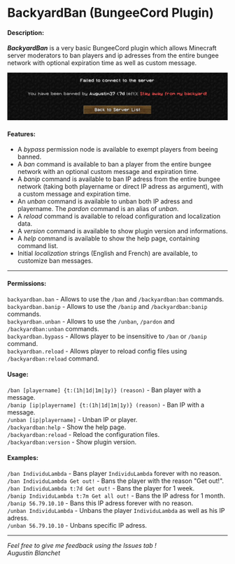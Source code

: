 # BackyardBan (BungeeCord Plugin)

#### Description:
***BackyardBan*** is a very basic BungeeCord plugin which allows Minecraft server moderators to ban players and ip adresses from the entire bungee network with optional expiration time as well as custom message.

![image](./illustrations/illustration.jpg)

#### Features:
- A *bypass* permission node is available to exempt players from beeing banned.
- A *ban* command is available to ban a player from the entire bungee network with an optional custom message and expiration time.
- A *banip* command is available to ban IP adress from the entire bungee network (taking both playername or direct IP adress as argument), with a custom message and expiration time.
- An *unban* command is available to unban both IP adress and playername. The *pardon* command is an alias of *unban*.
- A *reload* command is available to reload configuration and localization data.
- A *version* command is available to show plugin version and informations.
- A *help* command is available to show the help page, containing command list.
- Initial *localization* strings (English and French) are available, to customize ban messages.

---

#### Permissions:
```backyardban.ban``` - Allows to use the ```/ban``` and ```/backyardban:ban``` commands.<br/>
```backyardban.banip``` - Allows to use the ```/banip``` and ```/backyardban:banip``` commands.<br/>
```backyardban.unban``` - Allows to use the ```/unban```, ```/pardon``` and ```/backyardban:unban``` commands.<br/>
```backyardban.bypass``` - Allows player to be insensitive to ```/ban``` or ```/banip``` command.<br/>
```backyardban.reload``` - Allows player to reload config files using ```/backyardban:reload``` command.<br/>

#### Usage:
```/ban [playername] {t:(1h|1d|1m|1y)} (reason)``` - Ban player with a message.<br/>
```/banip [ip|playername] {t:(1h|1d|1m|1y)} (reason)``` - Ban IP with a message.<br/>
```/unban [ip|playername]``` - Unban IP or player.<br/>
```/backyardban:help``` - Show the help page.<br/>
```/backyardban:reload``` - Reload the configuration files.<br/>
```/backyardban:version``` - Show plugin version.<br/>

#### Examples:
```/ban IndividuLambda``` - Bans player ```IndividuLambda``` forever with no reason.<br />
```/ban IndividuLambda Get out!``` - Bans the player with the reason "Get out!".<br />
```/ban IndividuLambda t:7d Get out!``` - Bans the player for 1 week.<br />
```/banip IndividuLambda t:7m Get all out!``` - Bans the IP adress for 1 month.<br />
```/banip 56.79.10.10``` - Bans this IP adress forever with no reason. <br />
```/unban IndividuLambda``` - Unbans the player ```IndividuLambda``` as well as his IP adress. <br />
```/unban 56.79.10.10``` - Unbans specific IP adress.


---

*Feel free to give me feedback using the Issues tab !*<br/>
*Augustin Blanchet*
